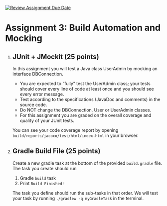 [![Review Assignment Due Date](https://classroom.github.com/assets/deadline-readme-button-24ddc0f5d75046c5622901739e7c5dd533143b0c8e959d652212380cedb1ea36.svg)](https://classroom.github.com/a/mptE2SYx)
# Assignment 3: Build Automation and Mocking

1. ## JUnit + JMockit (25 points)
    In this assignment you will test a Java class UserAdmin by mocking an interface DBConnection.
    * You are expected to “fully” test the UserAdmin class; your tests should cover every line of code at least once and you should see every error message.
    * Test according to the specifications (JavaDoc and comments) in the source code.
    * Do NOT change the DBConnection, User or UserAdmin classes.
    * For this assignment you are graded on the overall coverage and quality of your JUnit tests.
    
    You can see your code coverage report by opening `build/reports/jacoco/test/html/index.html` in your browser.
    

1. ## Gradle Build File (25 points)
    Create a new gradle task at the bottom of the provided `build.gradle` file. The task you create should run
    1. Gradle `build` task
    1. Print `Build Finished!`
    
    The task you define should run the sub-tasks in that order. We will test your task by running
    `./gradlew -q myGradleTask` in the terminal.
 
